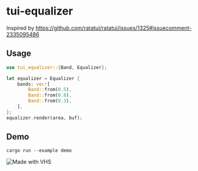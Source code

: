 # tui-equalizer

Inspired by <https://github.com/ratatui/ratatui/issues/1325#issuecomment-2335095486>

## Usage

```rust
use tui_equalizer::{Band, Equalizer};

let equalizer = Equalizer {
    bands: vec![
        Band::from(0.5),
        Band::from(0.8),
        Band::from(0.3),
    ],
};
equalizer.render(area, buf);
```

## Demo

```shell
cargo run --example demo
```

![Made with VHS](https://vhs.charm.sh/vhs-732McVor5Mxwa0IMDh7uP6.gif)
